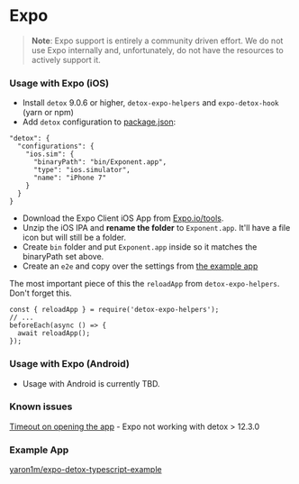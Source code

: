# Expo

> **Note**: Expo support is entirely a community driven effort. We do not use Expo internally and, unfortunately, do not have the resources to actively support it.

### Usage with Expo (iOS)

- Install `detox` 9.0.6 or higher, `detox-expo-helpers` and `expo-detox-hook` (yarn or npm)
- Add `detox` configuration to [package.json](https://github.com/expo/with-detox-tests/blob/master/package.json#L21-L29):

```es6
"detox": {
  "configurations": {
    "ios.sim": {
      "binaryPath": "bin/Exponent.app",
      "type": "ios.simulator",
      "name": "iPhone 7"
    }
  }
}
```

- Download the Expo Client iOS App from [Expo.io/tools](https://expo.io/tools#client).
- Unzip the iOS IPA and **rename the folder** to `Exponent.app`. It'll have a file icon but will still be a folder.
- Create `bin` folder and put `Exponent.app` inside so it matches the binaryPath set above.
- Create an `e2e` and copy over the settings from [the example app](https://github.com/expo/with-detox-tests/tree/master/e2e)

The most important piece of this the `reloadApp` from `detox-expo-helpers`. Don't forget this.

```es6
const { reloadApp } = require('detox-expo-helpers');
// ...
beforeEach(async () => {
  await reloadApp();
});
```

### Usage with Expo (Android)

- Usage with Android is currently TBD.

### Known issues
[Timeout on opening the app](https://github.com/wix/Detox/issues/1422) - Expo not working with detox > 12.3.0

### Example App
[yaron1m/expo-detox-typescript-example](https://github.com/yaron1m/expo-detox-typescript-example)
